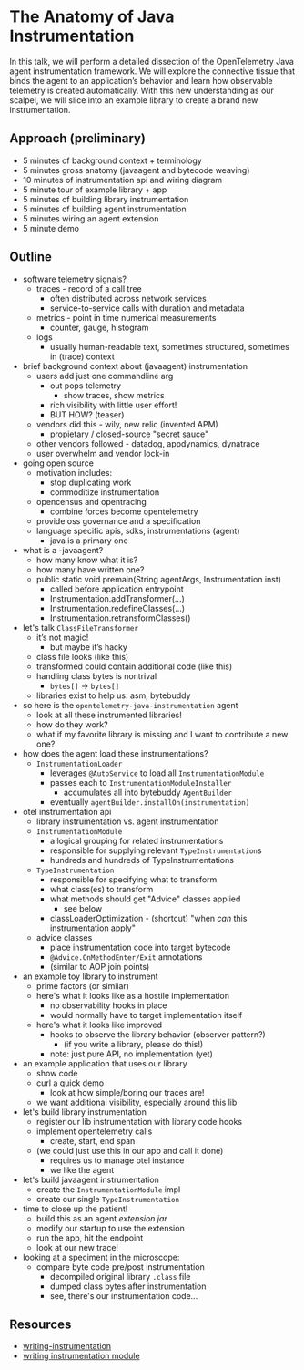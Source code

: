 # The Anatomy of Java Instrumentation

In this talk, we will perform a detailed dissection of the OpenTelemetry Java agent instrumentation
framework. We will explore the connective tissue that binds the agent to an application’s behavior and
learn how observable telemetry is created automatically. With this new understanding as our scalpel, 
we will slice into an example library to create a brand new instrumentation.

## Approach (preliminary)

* 5 minutes of background context + terminology
* 5 minutes gross anatomy (javaagent and bytecode weaving)
* 10 minutes of instrumentation api and wiring diagram
* 5 minute tour of example library + app
* 5 minutes of building library instrumentation
* 5 minutes of building agent instrumentation
* 5 minutes wiring an agent extension
* 5 minute demo

## Outline

* software telemetry signals?
   * traces - record of a call tree
      * often distributed across network services
      * service-to-service calls with duration and metadata
   * metrics - point in time numerical measurements
      * counter, gauge, histogram
   * logs 
      * usually human-readable text, sometimes structured, sometimes in (trace) context
* brief background context about (javaagent) instrumentation
    * users add just one commandline arg
        * out pops telemetry
            * show traces, show metrics
        * rich visibility with little user effort!
        * BUT HOW? (teaser)
    * vendors did this - wily, new relic (invented APM)
        * propietary / closed-source "secret sauce"
    * other vendors followed - datadog, appdynamics, dynatrace
    * user overwhelm and vendor lock-in
* going open source
    * motivation includes:
        * stop duplicating work
        * commoditize instrumentation
    * opencensus and opentracing
        * combine forces become opentelemetry
    * provide oss governance and a specification
    * language specific apis, sdks, instrumentations (agent)
        * java is a primary one
* what is a -javaagent?
    * how many know what it is?
    * how many have written one?
    * public static void premain(String agentArgs, Instrumentation inst) 
        * called before application entrypoint
        * Instrumentation.addTransformer(...)
        * Instrumentation.redefineClasses(...)
        * Instrumentation.retransformClasses()
* let's talk `ClassFileTransformer`
    * it’s not magic!
        * but maybe it’s hacky
    * class file looks (like this)
    * transformed could contain additional code (like this)
    * handling class bytes is nontrival
        * `bytes[]` -> `bytes[]`
    * libraries exist to help us: asm, bytebuddy
* so here is the `opentelemetry-java-instrumentation` agent
    * look at all these instrumented libraries!
    * how do they work?
    * what if my favorite library is missing and I want to contribute a new one?
* how does the agent load these instrumentations?
    * `InstrumentationLoader` 
        * leverages `@AutoService` to load all `InstrumentationModule`
        * passes each to `InstrumentationModuleInstaller`
            * accumulates all into bytebuddy `AgentBuilder`
        * eventually `agentBuilder.installOn(instrumentation)`
* otel instrumentation api
    * library instrumentation vs. agent instrumentation
    * `InstrumentationModule`
        * a logical grouping for related instrumentations
        * responsible for supplying relevant `TypeInstrumentation`s
        * hundreds and hundreds of TypeInstrumentations
    * `TypeInstrumentation`
        * responsible for specifying what to transform
        * what class(es) to transform
        * what methods should get "Advice" classes applied
            * see below
        * classLoaderOptimization - (shortcut) "when _can_ this instrumentation apply"
    * advice classes
        * place instrumentation code into target bytecode
        * `@Advice.OnMethodEnter/Exit` annotations
        * (similar to AOP join points)
* an example toy library to instrument
    * prime factors (or similar)
    * here's what it looks like as a hostile implementation
        * no observability hooks in place
        * would normally have to target implementation itself
    * here's what it looks like improved
        * hooks to observe the library behavior (observer pattern?)
            * (if you write a library, please do this!)
        * note: just pure API, no implementation (yet)
* an example application that uses our library
    * show code
    * curl a quick demo
        * look at how simple/boring our traces are!
    * we want additional visibility, especially around this lib
* let's build library instrumentation
    * register our lib instrumentation with library code hooks
    * implement opentelemetry calls
        * create, start, end span
    * (we could just use this in our app and call it done)
        * requires us to manage otel instance
        * we like the agent
* let's build javaagent instrumentation
    * create the `InstrumentationModule` impl
    * create our single `TypeInstrumentation`
* time to close up the patient!
    * build this as an agent *extension jar*
    * modify our startup to use the extension
    * run the app, hit the endpoint
    * look at our new trace!
* looking at a speciment in the microscope:
    * compare byte code pre/post instrumentation
        * decompiled original library `.class` file
        * dumped class bytes after instrumentation
        * see, there's our instrumentation code...



## Resources 

* [writing-instrumentation](https://github.com/open-telemetry/opentelemetry-java-instrumentation/blob/main/docs/contributing/writing-instrumentation.md)
* [writing instrumentation module](https://github.com/open-telemetry/opentelemetry-java-instrumentation/blob/main/docs/contributing/writing-instrumentation-module.md)
